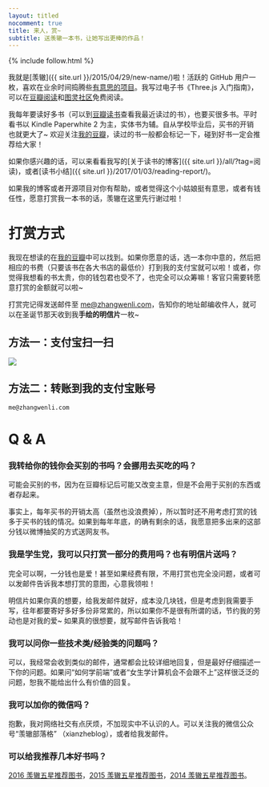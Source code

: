 ```yaml
---
layout: titled
nocomment: true
title: 来人，赏~
subtitle: 送羡辙一本书，让她写出更棒的作品！
---
```


{% include follow.html %}

我就是[羡辙]({{ site.url }}/2015/04/29/new-name/)啦！活跃的 GitHub 用户一枚，喜欢在业余时间捣腾些<a href="https://github.com/Ovilia" target="_blank">有意思的项目</a>。我写过电子书《Three.js 入门指南》，可以在<a href="http://read.douban.com/ebook/7412854">豆瓣阅读</a>和<a href="http://www.ituring.com.cn/book/1272">图灵社区</a>免费阅读。

我每年要读好多书（可以到<a href="http://book.douban.com/people/ovilia1024/collect" target="_blank">豆瓣读书</a>查看我最近读过的书），也要买很多书。平时看书以 Kindle Paperwhite 2 为主，实体书为辅。自从学校毕业后，买书的开销也就更大了~ 欢迎关注[我的豆瓣](https://www.douban.com/people/ovilia1024/)，读过的书一般都会标记一下，碰到好书一定会推荐给大家！

如果你感兴趣的话，可以来看看我写的[关于读书的博客]({{ site.url }}/all/?tag=阅读)，或者[读书小结]({{ site.url }}/2017/01/03/reading-report/)。

如果我的博客或者开源项目对你有帮助，或者觉得这个小姑娘挺有意思，或者有钱任性，愿意打赏我一本书的话，羡辙在这里先行谢过啦！



# 打赏方式

我现在想读的在<a href="https://book.douban.com/people/ovilia1024/wish" target="_blank">我的豆瓣</a>中可以找到。如果你愿意的话，选一本你中意的，然后把相应的书费（只要该书在各大书店的最低价）打到我的支付宝就可以啦！或者，你觉得我想看的书太贵，你的钱包君也受不了，也完全可以众筹嘛！客官只需要转愿意打赏的金额就可以啦~

打赏完记得发送邮件至 <a href="mailto:me@zhangwenli.com">me@zhangwenli.com</a>，告知你的地址邮编收件人，就可以在圣诞节那天收到我**手绘的明信片**一枚~

## 方法一：支付宝扫一扫

<img src="{{ site.loadingImg }}" data-src="http://zhangwenli.com/blog/img/zhifu.png" />

## 方法二：转账到我的支付宝账号

`me@zhangwenli.com`



# Q & A

### 我转给你的钱你会买别的书吗？会挪用去买吃的吗？

可能会买别的书，因为在豆瓣标记后可能又改变主意，但是不会用于买别的东西或者存起来。

事实上，每年买书的开销太高（虽然也没浪费掉），所以暂时还不用考虑打赏的钱多于买书的钱的情况。如果到每年年底，的确有剩余的话，我愿意把多出来的这部分钱以微博抽奖的方式送网友书。

### 我是学生党，我可以只打赏一部分的费用吗？也有明信片送吗？

完全可以啊，一分钱也是爱！甚至如果经费有限，不用打赏也完全没问题，或者可以发邮件告诉我本想打赏的意图，心意我领啦！

明信片如果你真的想要，给我发邮件就好，成本没几块钱，但是考虑到我需要手写，往年都要寄好多好多份非常累的，所以如果你不是很有所谓的话，节约我的劳动也是对我的爱~ 如果真的很想要，就写邮件告诉我哈！

### 我可以问你一些技术类/经验类的问题吗？

可以，我经常会收到类似的邮件，通常都会比较详细地回复，但是最好仔细描述一下你的问题。如果问“如何学前端”或者“女生学计算机会不会跟不上”这样很泛泛的问题，恕我不能给出什么有价值的回复。

### 我可以加你的微信吗？

抱歉，我对网络社交有点厌烦，不加现实中不认识的人。可以关注我的微信公众号“羡辙部落格” （xianzheblog），或者给我发邮件。

### 可以给我推荐几本好书吗？

[2016 羡辙五星推荐图书](https://www.douban.com/doulist/43673536/)，[2015 羡辙五星推荐图书](https://www.douban.com/doulist/43404688/)，[2014 羡辙五星推荐图书](https://www.douban.com/doulist/43404751/)。
